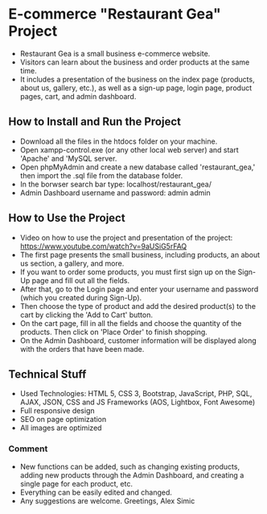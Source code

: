 # E-commerce "Restaurant Gea" Project

- Restaurant Gea is a small business e-commerce website.
- Visitors can learn about the business and order products at the same time.
- It includes a presentation of the business on the index page (products, about us, gallery, etc.), as well as a sign-up page, login page, product pages, cart, and admin dashboard.

## How to Install and Run the Project

- Download all the files in the htdocs folder on your machine.
- Open xampp-control.exe (or any other local web server) and start 'Apache' and 'MySQL server.
- Open phpMyAdmin and create a new database called 'restaurant_gea,' then import the .sql file from the database folder.
- In the borwser search bar type: localhost/restaurant_gea/ 
- Admin Dashboard username and password: admin admin

## How to Use the Project

- Video on how to use the project and presentation of the project: https://www.youtube.com/watch?v=9aUSiG5rFAQ
- The first page presents the small business, including products, an about us section, a gallery, and more.
- If you want to order some products, you must first sign up on the Sign-Up page and fill out all the fields.
- After that, go to the Login page and enter your username and password (which you created during Sign-Up).
- Then choose the type of product and add the desired product(s) to the cart by clicking the 'Add to Cart' button.
- On the cart page, fill in all the fields and choose the quantity of the products. Then click on 'Place Order' to finish shopping.
- On the Admin Dashboard, customer information will be displayed along with the orders that have been made.

## Technical Stuff 

- Used Technologies: HTML 5, CSS 3, Bootstrap, JavaScript, PHP, SQL, AJAX, JSON, CSS and JS Frameworks (AOS, Lightbox, Font Awesome)
- Full responsive design
- SEO on page optimization
- All images are optimized

### Comment

- New functions can be added, such as changing existing products, adding new products through the Admin Dashboard, and creating a single page for each product, etc.
- Everything can be easily edited and changed.
- Any suggestions are welcome. Greetings, Alex Simic



   
